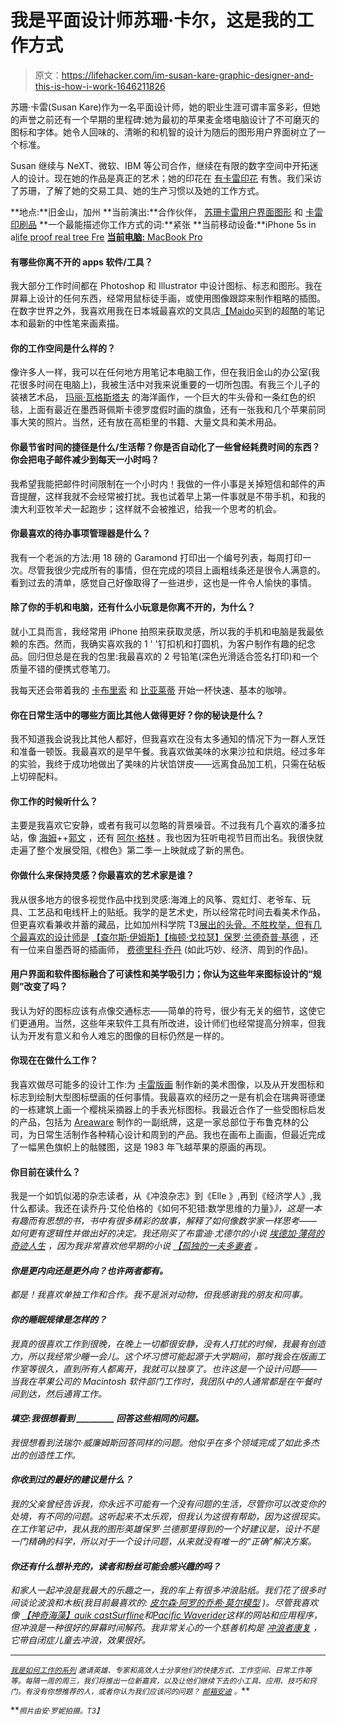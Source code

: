 # 我是平面设计师苏珊·卡尔，这是我的工作方式

> 原文：<https://lifehacker.com/im-susan-kare-graphic-designer-and-this-is-how-i-work-1646211826>

苏珊·卡雷(Susan Kare)作为一名平面设计师，她的职业生涯可谓丰富多彩，但她的声誉之前还有一个早期的里程碑:她为最初的苹果麦金塔电脑设计了不可磨灭的图标和字体。她令人回味的、清晰的和机智的设计为随后的图形用户界面树立了一个标准。



Susan 继续与 NeXT、微软、IBM 等公司合作，继续在有限的数字空间中开拓迷人的设计。现在她的作品是真正的艺术；她的印花在 [有卡雷印花](http://www.kareprints.com/) 有售。我们采访了苏珊，了解了她的交易工具、她的生产习惯以及她的工作方式。

**地点:**旧金山，加州
**当前演出:**合作伙伴， [苏珊卡雷用户界面图形](http://www.kare.com/) 和 [卡雷印刷品](http://www.kareprints.com/)
**一个最能描述你工作方式的词:**紧张
**当前移动设备:**iPhone 5s in a[life proof real tree Fre](http://www.lifeproof.com/shop/us_en/iphone-5s/realtree-iphone-5s-fre-case/) [**当前电脑:** MacBook Pro](http://www.lifeproof.com/shop/us_en/iphone-5s/realtree-iphone-5s-fre-case/)

#### 有哪些你离不开的 apps 软件/工具？

我大部分工作时间都在 Photoshop 和 Illustrator 中设计图标、标志和图形。我在屏幕上设计的任何东西，经常用鼠标徒手画，或使用图像跟踪来制作粗略的插图。在数字世界之外，我喜欢用我在日本城最喜欢的文具店[【Maido](http://www.mymaido.com)买到的超酷的笔记本和最新的中性笔来画素描。

#### 你的工作空间是什么样的？

像许多人一样，我可以在任何地方用笔记本电脑工作，但在我旧金山的办公室(我花很多时间在电脑上)，我被生活中对我来说重要的一切所包围。有我三个儿子的装裱艺术品， [玛丽·瓦格斯塔夫](http://www.marywagstaff.com) 的海洋画作，一个巨大的牛头骨和一条红色的织毯，上面有最近在墨西哥佩斯卡德罗度假时画的旗鱼，还有一张我和几个苹果前同事大笑的照片。当然，还有放在高柜里的书籍、大量文具和美术用品。

#### 你最节省时间的捷径是什么/生活帮？你是否自动化了一些曾经耗费时间的东西？你会把电子邮件减少到每天一小时吗？

我希望我能把邮件时间限制在一个小时内！我做的一件小事是关掉短信和邮件的声音提醒，这样我就不会经常被打扰。我也试着早上第一件事就是不带手机，和我的澳大利亚牧羊犬一起跑步；这样就不会被推迟，给我一个思考的机会。

#### 你最喜欢的待办事项管理器是什么？

我有一个老派的方法:用 18 磅的 Garamond 打印出一个编号列表，每周打印一次。尽管我很少完成所有的事情，但在完成的项目上画粗线条还是很令人满意的。看到过去的清单，感觉自己好像取得了一些进步，这也是一件令人愉快的事情。

#### 除了你的手机和电脑，还有什么小玩意是你离不开的，为什么？

就小工具而言，我经常用 iPhone 拍照来获取灵感，所以我的手机和电脑是我最依赖的东西。然而，我确实喜欢我的 1 ' '钉扣机和打圆机，为客户制作有趣的纪念品。回归但总是在我的包里:我最喜欢的 2 号铅笔(深色光滑适合签名打印)和一个质量不错的便携式卷笔刀。

我每天还会带着我的 [卡布里索](http://www.amazon.com/Capresso-202-04-frothPRO/dp/B003LXY2HA?asc_campaign=InlineText&asc_refurl=https://lifehacker.com/im-susan-kare-graphic-designer-and-this-is-how-i-work-1646211826&asc_source=&tag=kinjalifehackerlink-20) 和 [比亚莱蒂](http://www.amazon.com/Bialetti-Express-3-Cup-Stovetop-Espresso/dp/B0000CF3Q6?asc_campaign=InlineText&asc_refurl=https://lifehacker.com/im-susan-kare-graphic-designer-and-this-is-how-i-work-1646211826&asc_source=&tag=kinjalifehackerlink-20) 开始一杯快速、基本的咖啡。

#### 你在日常生活中的哪些方面比其他人做得更好？你的秘诀是什么？

我不知道我会说我比其他人都好，但我喜欢在没有太多通知的情况下为一群人烹饪和准备一顿饭。我最喜欢的是早午餐。我喜欢做美味的水果沙拉和烘焙。经过多年的实验，我终于成功地做出了美味的片状馅饼皮——远离食品加工机，只需在砧板上切碎配料。

#### 你工作的时候听什么？

主要是我喜欢它安静，或者有我可以忽略的背景噪音。不过我有几个喜欢的潘多拉站，像 [海姆](http://haimtheband.com/)++[郭文](http://chromeo.net/) ，还有 [阿尔·格林](https://www.youtube.com/watch?v=COiIC3A0ROM) 。我也因为狂听电视节目而出名。我很快就走遍了整个发展受阻,《橙色》第二季一上映就成了新的黑色。

#### 你做什么来保持灵感？你最喜欢的艺术家是谁？

我从很多地方的很多视觉作品中找到灵感:海滩上的风筝、霓虹灯、老爷车、玩具、工艺品和电线杆上的贴纸。我学的是艺术史，所以经常花时间去看美术作品，但更喜欢看兼收并蓄的藏品，比如加州科学院 T3[展出的头骨。不胜枚举，但有几个最喜欢的设计师是](mailto:www.calacademy.org/academy/exhibits/skulls/) [【查尔斯·伊姆斯】](http://en.wikipedia.org/wiki/Charles_and_Ray_Eames)[【梅顿·戈拉瑟】](http://www.miltonglaser.com/)[保罗·兰德](http://www.paul-rand.com/)[奇普·基德](http://chipkidd.com/journal/) ，还有一位来自墨西哥的插画师， [费德里科·乔丹](http://www.fjordan.com/) (如此巧妙、经济、周到的作品)。

#### 用户界面和软件图标融合了可读性和美学吸引力；你认为这些年来图标设计的“规则”改变了吗？

我认为好的图标应该有点像交通标志——简单的符号，很少有无关的细节，这使它们更通用。当然，这些年来软件工具有所改进，设计师们也经常提高分辨率，但我认为开发有意义和令人难忘的图像的目标仍然是一样的。

#### 你现在在做什么工作？

我喜欢做尽可能多的设计工作:为 [卡雷版画](http://www.kareprints.com/) 制作新的美术图像，以及从开发图标和标志到绘制大型图标壁画的任何事情。我最喜欢的经历之一是有机会在瑞典哥德堡的一栋建筑上画一个樱桃采摘器上的手表光标图标。我最近合作了一些受图标启发的产品，包括为 [Areaware](http://areaware.com) 制作的一副纸牌，这是一家总部位于布鲁克林的公司，为日常生活制作各种精心设计和周到的产品。我也在画布上画画，但最近完成了一幅黑色旗帜上的骷髅图，这是 1983 年飞越苹果的原画的再现。

#### 你目前在读什么？

我是一个如饥似渴的杂志读者，从《冲浪杂志》到《Elle 》,再到《经济学人》,我什么都读。我还在读乔丹·艾伦伯格的《如何不犯错:数学思维的力量》[](http://www.amazon.com/How-Not-Be-Wrong-Mathematical/dp/1594205221?asc_campaign=InlineText&asc_refurl=https://lifehacker.com/im-susan-kare-graphic-designer-and-this-is-how-i-work-1646211826&asc_source=&tag=kinjalifehackerlink-20)*》，这是一本有趣而有思想的书，书中有很多精彩的故事，解释了如何像数学家一样思考——如何更有逻辑性并做出好的决定。我还刚买了布雷迪·尤德尔的小说 [*埃德加·薄荷的奇迹人生*](http://www.amazon.com/The-Miracle-Life-Edgar-Mint/dp/0375719180?asc_campaign=InlineText&asc_refurl=https://lifehacker.com/im-susan-kare-graphic-designer-and-this-is-how-i-work-1646211826&asc_source=&tag=kinjalifehackerlink-20) ，因为我非常喜欢他早期的小说 [*【孤独的一夫多妻者*](http://www.amazon.com/The-Lonely-Polygamist-A-Novel/dp/0393339718?asc_campaign=InlineText&asc_refurl=https://lifehacker.com/im-susan-kare-graphic-designer-and-this-is-how-i-work-1646211826&asc_source=&tag=kinjalifehackerlink-20) 。*

#### *你是更内向还是更外向？也许两者都有。*

*都是！我喜欢单独工作和合作。我不是派对动物，但我感谢我的朋友和同事。*

#### *你的睡眠规律是怎样的？*

*我真的很喜欢工作到很晚，在晚上一切都很安静，没有人打扰的时候，我最有创造力，所以我经常少睡一会儿。这个坏习惯可能起源于大学期间，那时我会在版画工作室等很久，直到所有人都离开，我就可以独享了。也许这是一个设计问题——当我在苹果公司的 Macintosh 软件部门工作时，我团队中的人通常都是在午餐时间到达，然后通宵工作。*

#### *填空:我很想看到 _________ 回答这些相同的问题。*

*我很想看到法瑞尔·威廉姆斯回答同样的问题。他似乎在多个领域完成了如此多杰出的创造性工作。*

#### *你收到过的最好的建议是什么？*

*我的父亲曾经告诉我，你永远不可能有一个没有问题的生活，尽管你可以改变你的处境，有不同的问题。这听起来不太乐观，但我认为这很有帮助，因为这很现实。在工作笔记中，我从我的图形英雄保罗·兰德那里得到的一个好建议是，设计不是一门精确的科学，所以对于一个设计问题，从来就没有唯一的“正确”解决方案。*

#### *你还有什么想补充的，读者和粉丝可能会感兴趣的吗？*

*和家人一起冲浪是我最大的乐趣之一，我的车上有很多冲浪贴纸。我们花了很多时间谈论波浪和木板(我目前最喜欢的: [皮尔森·阿罗的乔希·莫尔模型](http://www.arrowsurfshop.com/#!product/zoom1jmk/287121911/josh-mohr-model) )。尽管我喜欢像 [【神奇海藻】](http://magicseaweed.com/)[quik cast](http://www.stormsurf.com/page2/forecast/shortcast/quikcast.html)[Surfline](http://www.surfline.com/home/index.cfm)和[Pacific Waverider](http://pacificwaverider.com/)这样的网站和应用程序，但冲浪是一种很好的屏幕时间解药。我非常关心的一个慈善机构是 [冲浪者康复](http://www.surfershealing.org/) ，它带自闭症儿童去冲浪，效果很好。*

* * *

*<small></small>*[<small>*我是如何工作的系列*</small>](http://lifehacker.com/how-i-work/) <small>*邀请英雄、专家和高效人士分享他们的快捷方式、工作空间、日常工作等等。每隔一周的周三，我们将推出一位新嘉宾，以及让他们继续下去的小工具、应用、技巧和窍门。有没有你想推荐的人，或者你认为我们应该问的问题？*</small> [<small>*邮箱安迪*</small>](mailto:andy@lifehacker.com) <small>*。*</small>**

**<small>*照片由安·罗妮拍摄。*T3】</small>**
